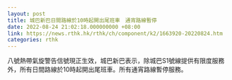 ```yaml
---
layout: post
title: 城巴新巴日間路線於10時起開出尾班車　通宵路線暫停
date: 2022-08-24 21:02:18.000000000 +08:00
link: https://news.rthk.hk/rthk/ch/component/k2/1663920-20220824.htm
categories: rthk
---
```


八號熱帶氣旋警告信號現正生效，城巴新巴表示，除城巴S1號線提供有限度服務外，所有日間路線於10時起開出尾班車。所有通宵路線暫停服務。
